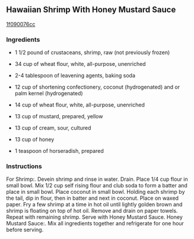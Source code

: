 ## Hawaiian Shrimp With Honey Mustard Sauce

[1f090076cc](http://www.food.com/recipe/hawaiian-shrimp-with-honey-mustard-sauce-355711)

### Ingredients

 - 1 1/2 pound of crustaceans, shrimp, raw (not previously frozen)

 - 34 cup of wheat flour, white, all-purpose, unenriched

 - 2-4 tablespoon of leavening agents, baking soda

 - 12 cup of shortening confectionery, coconut (hydrogenated) and or palm kernel (hydrogenated)

 - 14 cup of wheat flour, white, all-purpose, unenriched

 - 13 cup of mustard, prepared, yellow

 - 13 cup of cream, sour, cultured

 - 13 cup of honey

 - 1 teaspoon of horseradish, prepared

### Instructions

For Shrimp:. Devein shrimp and rinse in water. Drain. Place 1/4 cup flour in small bowl. Mix 1/2 cup self rising flour and club soda to form a batter and place in small bowl. Place coconut in small bowl. Holding each shrimp by the tail, dip in flour, then in batter and next in coconut. Place on waxed paper. Fry a few shrimp at a time in hot oil until lightly golden brown and shrimp is floating on top of hot oil. Remove and drain on paper towels. Repeat with remaining shrimp. Serve with Honey Mustard Sauce. Honey Mustard Sauce:. Mix all ingredients together and refrigerate for one hour before serving.